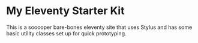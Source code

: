 # My Eleventy Starter Kit
This is a sooooper bare-bones eleventy site that uses Stylus and has some basic utility classes set up for quick prototyping.
